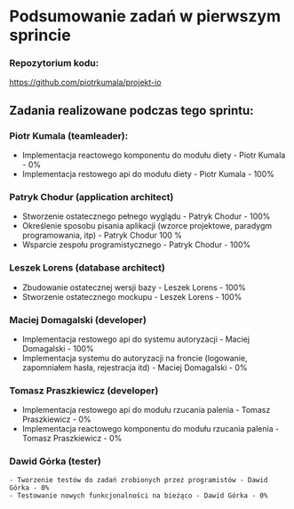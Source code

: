 # Podsumowanie zadań w pierwszym sprincie

### Repozytorium kodu:
https://github.com/piotrkumala/projekt-io

## Zadania realizowane podczas tego sprintu:

### Piotr Kumala (teamleader):
- Implementacja reactowego komponentu do modułu diety - Piotr Kumala - 0%
- Implementacja restowego api do modułu diety - Piotr Kumala - 100%
### Patryk Chodur (application architect)
- Stworzenie ostatecznego pełnego wyglądu - Patryk Chodur - 100%
- Określenie sposobu pisania aplikacji (wzorce projektowe, paradygm programowania, itp) - Patryk Chodur  100 %
- Wsparcie zespołu programistycznego - Patryk Chodur - 100% 
### Leszek Lorens (database architect)
- Zbudowanie ostatecznej wersji bazy - Leszek Lorens - 100% 
- Stworzenie ostatecznego mockupu - Leszek Lorens - 100% 
### Maciej Domagalski (developer)    
- Implementacja restowego api do systemu autoryzacji - Maciej Domagalski - 100%
- Implementacja systemu do autoryzacji na froncie (logowanie, zapomniałem hasła, rejestracja itd) - Maciej Domagalski - 0%
### Tomasz Praszkiewicz (developer)
- Implementacja restowego api do modułu rzucania palenia - Tomasz Praszkiewicz - 0%
- Implementacja reactowego komponentu do modułu rzucania palenia - Tomasz Praszkiewicz - 0%
### Dawid Górka (tester)
    - Tworzenie testów do zadań zrobionych przez programistów - Dawid Górka - 0%
    - Testowanie nowych funkcjonalności na bieżąco - Dawid Górka - 0%

